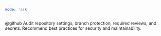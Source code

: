 ```yaml
---
mode: 'ask'
---
```


@github Audit repository settings, branch protection, required reviews, and secrets. Recommend best
practices for security and maintainability.
